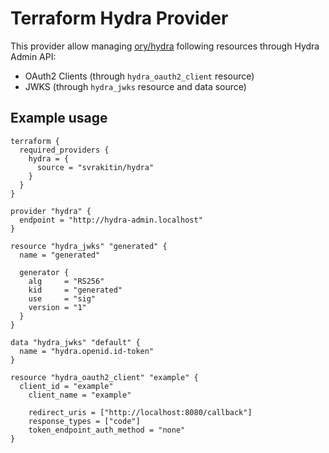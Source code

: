 # Terraform Hydra Provider

This provider allow managing [ory/hydra](https://github.com/ory/hydra) following resources through Hydra Admin API:

- OAuth2 Clients (through `hydra_oauth2_client` resource)
- JWKS (through `hydra_jwks` resource and data source)

## Example usage

```hcl
terraform {
  required_providers {
    hydra = {
      source = "svrakitin/hydra"
    }
  }
}

provider "hydra" {
  endpoint = "http://hydra-admin.localhost"
}

resource "hydra_jwks" "generated" {
  name = "generated"

  generator {
    alg     = "RS256"
    kid     = "generated"
    use     = "sig"
    version = "1"
  }
}

data "hydra_jwks" "default" {
  name = "hydra.openid.id-token"
}

resource "hydra_oauth2_client" "example" {
  client_id = "example"
	client_name = "example"

	redirect_uris = ["http://localhost:8080/callback"]
	response_types = ["code"]
	token_endpoint_auth_method = "none"
}
```
